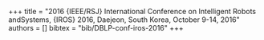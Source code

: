 +++
title =  "2016 {IEEE/RSJ} International Conference on Intelligent Robots andSystems, {IROS} 2016, Daejeon, South Korea, October 9-14, 2016"
authors = []
bibtex = "bib/DBLP-conf-iros-2016"
+++
